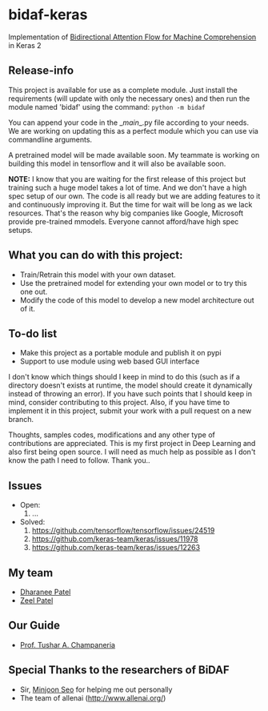 # bidaf-keras
Implementation of [Bidirectional Attention Flow for Machine Comprehension](https://arxiv.org/abs/1611.01603) in Keras 2

## Release-info
This project is available for use as a complete module. Just install the requirements (will update with only the necessary ones) and then run the module named 'bidaf' using the command:
`python -m bidaf`

You can append your code in the \__main__.py file according to your needs. We are working on updating this as a perfect module which you can use via commandline arguments.

A pretrained model will be made available soon. My teammate is working on building this model in tensorflow and it will also be available soon.

**NOTE:** I know that you are waiting for the first release of this project but training such a huge model takes a lot of time. And we don't have a high spec setup of our own. The code is all ready but we are adding features to it and continuously improving it. But the time for wait will be long as we lack resources. That's the reason why big companies like Google, Microsoft provide pre-trained mmodels. Everyone cannot afford/have high spec setups.

## What you can do with this project:
- Train/Retrain this model with your own dataset.
- Use the pretrained model for extending your own model or to try this one out.
- Modify the code of this model to develop a new model architecture out of it.

## To-do list
- Make this project as a portable module and publish it on pypi
- Support to use module using web based GUI interface

I don't know which things should I keep in mind to do this (such as if a directory doesn't exists at runtime, the model should create it dynamically instead of throwing an error). If you have such points that I should keep in mind, consider contributing to this project. Also, if you have time to implement it in this project, submit your work with a pull request on a new branch.

Thoughts, samples codes, modifications and any other type of contributions are appreciated. This is my first project in Deep Learning and also first being open source. I will need as much help as possible as I don't know the path I need to follow. Thank you..

## Issues
- Open:
  1. ...
- Solved:
  1. https://github.com/tensorflow/tensorflow/issues/24519
  2. https://github.com/keras-team/keras/issues/11978
  3. https://github.com/keras-team/keras/issues/12263

## My team
- [Dharanee Patel](https://github.com/dharaneepatel15/)
- [Zeel Patel](https://github.com/zeelp898/)

## Our Guide
- [Prof. Tushar A. Champaneria](https://github.com/tacldce/)

## Special Thanks to the researchers of BiDAF
- Sir, [Minjoon Seo](https://github.com/seominjoon/) for helping me out personally
- The team of allenai (http://www.allenai.org/)

